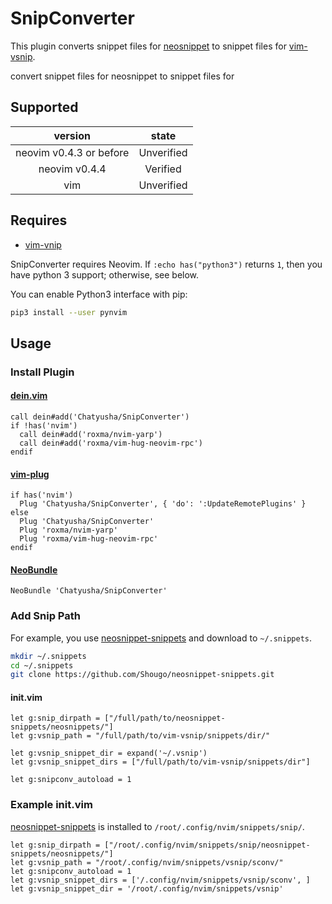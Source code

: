 # SnipConverter

This plugin converts snippet files for [neosnippet](https://github.com/Shougo/neosnippet.vim) to snippet files for [vim-vsnip](https://github.com/hrsh7th/vim-vsnip).

convert snippet files for neosnippet to snippet files for 
## Supported

|version|state|
|:-:|:-:|
|neovim v0.4.3 or before|Unverified|
|neovim v0.4.4|Verified|
|vim|Unverified|

## Requires

- [vim-vnip](https://github.com/hrsh7th/vim-vsnip)

SnipConverter requires Neovim.
If `:echo has("python3")` returns `1`, then you have python 3 support; otherwise, see below.

You can enable Python3 interface with pip:

```sh
pip3 install --user pynvim
```


## Usage

### Install Plugin

#### [dein.vim](https://github.com/Shougo/dein.vim)

```vim
call dein#add('Chatyusha/SnipConverter')
if !has('nvim')
  call dein#add('roxma/nvim-yarp')
  call dein#add('roxma/vim-hug-neovim-rpc')
endif
```

#### [vim-plug](https://github.com/junegunn/vim-plug)

```vim
if has('nvim')
  Plug 'Chatyusha/SnipConverter', { 'do': ':UpdateRemotePlugins' }
else
  Plug 'Chatyusha/SnipConverter'
  Plug 'roxma/nvim-yarp'
  Plug 'roxma/vim-hug-neovim-rpc'
endif
```

#### [NeoBundle](https://github.com/Shougo/neobundle.vim)

```vim
NeoBundle 'Chatyusha/SnipConverter'
```

### Add Snip Path

For example, you use [neosnippet-snippets](https://github.com/Shougo/neosnippet-snippets) and download to `~/.snippets`.

```sh
mkdir ~/.snippets
cd ~/.snippets
git clone https://github.com/Shougo/neosnippet-snippets.git
```

#### init.vim

```vim
let g:snip_dirpath = ["/full/path/to/neosnippet-snippets/neosnippets/"]
let g:vsnip_path = "/full/path/to/vim-vsnip/snippets/dir/"

let g:vsnip_snippet_dir = expand('~/.vsnip')
let g:vsnip_snippet_dirs = ["/full/path/to/vim-vsnip/snippets/dir"]

let g:snipconv_autoload = 1
```

### Example init.vim

[neosnippet-snippets](https://github.com/Shougo/neosnippet-snippets) is installed to `/root/.config/nvim/snippets/snip/`.

```vim
let g:snip_dirpath = ["/root/.config/nvim/snippets/snip/neosnippet-snippets/neosnippets/"]                                                                                                                                                                
let g:vsnip_path = "/root/.config/nvim/snippets/vsnip/sconv/"
let g:snipconv_autoload = 1
let g:vsnip_snippet_dirs = ['/.config/nvim/snippets/vsnip/sconv', ]
let g:vsnip_snippet_dir = '/root/.config/nvim/snippets/vsnip'
```
